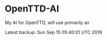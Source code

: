 # OpenTTD-AI
My AI for OpenTTD, will use primarily air

Latest backup: Sun Sep 15 05:40:01 UTC 2019
